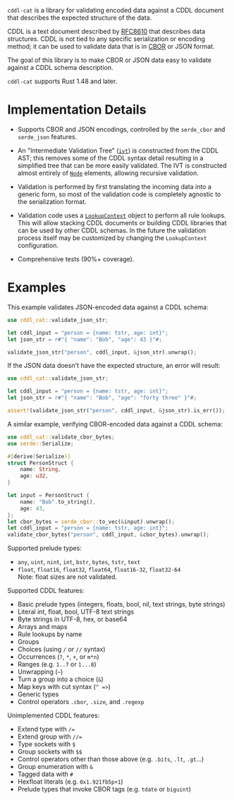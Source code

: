 <!-- cargo-sync-readme start -->

`cddl-cat` is a library for validating encoded data against a CDDL
document that describes the expected structure of the data.

CDDL is a text document described by [RFC8610] that describes data
structures.  CDDL is not tied to any specific serialization or encoding
method; it can be used to validate data that is in [CBOR] or JSON format.

The goal of this library is to make CBOR or JSON data easy to validate
against a CDDL schema description.

`cddl-cat` supports Rust 1.48 and later.

# Implementation Details

- Supports CBOR and JSON encodings, controlled by the `serde_cbor` and
  `serde_json` features.

- An "Intermediate Validation Tree" ([`ivt`](https://docs.rs/cddl-cat/latest/cddl-cat/ivt/)) is constructed
  from the CDDL AST; this removes some of the CDDL syntax detail resulting
  in a simplified tree that can be more easily validated. The IVT is
  constructed almost entirely of [`Node`](https://docs.rs/cddl-cat/latest/cddl-cat/ivt/enum.Node.html) elements,
  allowing recursive validation.

- Validation is performed by first translating the incoming data into
  a generic form, so most of the validation code is completely agnostic
  to the serialization format.

- Validation code uses a [`LookupContext`](https://docs.rs/cddl-cat/latest/cddl-cat/context/trait.LookupContext.html) object
  to perform all rule lookups. This will allow stacking CDDL documents or
  building CDDL libraries that can be used by other CDDL schemas.  In the
  future the validation process itself may be customized by changing the
  `LookupContext` configuration.

- Comprehensive tests (90%+ coverage).

# Examples

This example validates JSON-encoded data against a CDDL schema:

```rust
use cddl_cat::validate_json_str;

let cddl_input = "person = {name: tstr, age: int}";
let json_str = r#"{ "name": "Bob", "age": 43 }"#;

validate_json_str("person", cddl_input, &json_str).unwrap();
```

If the JSON data doesn't have the expected structure, an error will
result:
```rust
use cddl_cat::validate_json_str;

let cddl_input = "person = {name: tstr, age: int}";
let json_str = r#"{ "name": "Bob", "age": "forty three" }"#;

assert!(validate_json_str("person", cddl_input, &json_str).is_err());
```

A similar example, verifying CBOR-encoded data against a CDDL schema:
```rust
use cddl_cat::validate_cbor_bytes;
use serde::Serialize;

#[derive(Serialize)]
struct PersonStruct {
    name: String,
    age: u32,
}

let input = PersonStruct {
    name: "Bob".to_string(),
    age: 43,
};
let cbor_bytes = serde_cbor::to_vec(&input).unwrap();
let cddl_input = "person = {name: tstr, age: int}";
validate_cbor_bytes("person", cddl_input, &cbor_bytes).unwrap();
```
Supported prelude types:
- `any`, `uint`, `nint`, `int`, `bstr`, `bytes`, `tstr`, `text`
- `float`, `float16`, `float32`, `float64`, `float16-32`, `float32-64` \
Note: float sizes are not validated.

Supported CDDL features:
- Basic prelude types (integers, floats, bool, nil, text strings, byte strings)
- Literal int, float, bool, UTF-8 text strings
- Byte strings in UTF-8, hex, or base64
- Arrays and maps
- Rule lookups by name
- Groups
- Choices (using `/` or `//` syntax)
- Occurrences (`?`, `*`, `+`, or `m*n`)
- Ranges (e.g. `1..7` or `1...8`)
- Unwrapping (`~`)
- Turn a group into a choice (`&`)
- Map keys with cut syntax (`^ =>`)
- Generic types
- Control operators `.cbor`, `.size`, and `.regexp`

Unimplemented CDDL features:
- Extend type with `/=`
- Extend group with `//=`
- Type sockets with `$`
- Group sockets with `$$`
- Control operators other than those above (e.g. `.bits`, `.lt`, `.gt`...)
- Group enumeration with `&`
- Tagged data with `#`
- Hexfloat literals (e.g. `0x1.921fb5p+1`)
- Prelude types that invoke CBOR tags (e.g. `tdate` or `biguint`)

[RFC8610]: https://tools.ietf.org/html/rfc8610
[CBOR]: https://cbor.io/

<!-- cargo-sync-readme end -->
